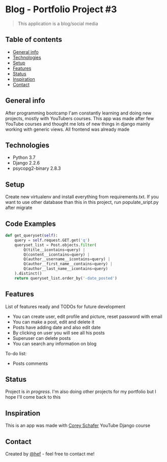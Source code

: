 # Blog - Portfolio Project #3
> This application is a blog/social media

## Table of contents
* [General info](#general-info)
* [Technologies](#technologies)
* [Setup](#setup)
* [Features](#features)
* [Status](#status)
* [Inspiration](#inspiration)
* [Contact](#contact)

## General info
After programming bootcamp I'am constantly learning and doing new projects, mostly with
YouTubers courses. This app was made after few YouTube courses and thought me lots of new
things in django mainly working with generic views. All frontend was already made

## Technologies
* Python 3.7
* Django 2.2.6
* psycopg2-binary 2.8.3

## Setup
Create new virtualenv and install everything from requirements.txt. If you want
to use other database than this in this project, run populate_sript.py after migrate

## Code Examples
```python
def get_queryset(self):
    query = self.request.GET.get('q')
    queryset_list = Post.objects.filter(
        Q(title__icontains=query) |
        Q(content__icontains=query) |
        Q(author__username__icontains=query) |
        Q(author__first_name__contains=query) |
        Q(author__last_name__icontains=query)
    ).distinct()
    return queryset_list.order_by('-date_posted')
```

## Features
List of features ready and TODOs for future development
* You can create user, edit profile and picture, reset password with email
* You can make a post, edit and delete it
* Posts have adding date and also edit date
* By clicking on user you will see all his posts
* Superuser can delete posts
* You can search any information on blog

To-do list:
* Posts comments

## Status
Project is _in progress_. I'm also doing other projects for my portfolio but I hope
I'll come back to this

## Inspiration
This is an app was made with [Corey Schafer](https://www.youtube.com/user/schafer5) YouTube
Django course

## Contact
Created by [@hef](https://twitter.com/hef4rl) - feel free to contact me!